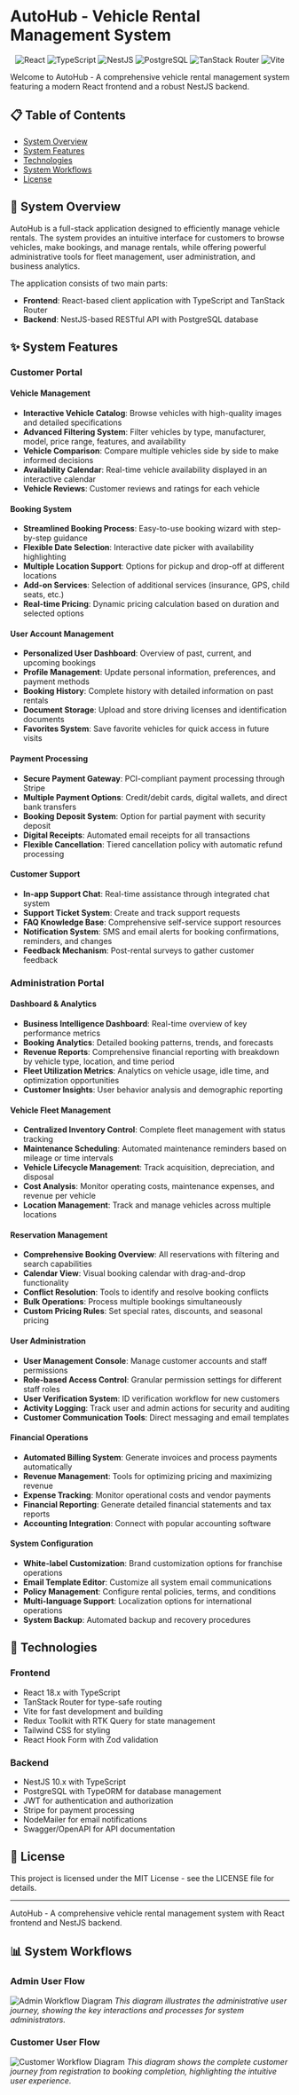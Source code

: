 # AutoHub - Vehicle Rental Management System

<p align="center">
  <img src="https://img.shields.io/badge/React-18.2.0-61dafb?logo=react&logoColor=white" alt="React" />
  <img src="https://img.shields.io/badge/TypeScript-5.0-3178c6?logo=typescript&logoColor=white" alt="TypeScript" />
  <img src="https://img.shields.io/badge/NestJS-10.0-e0234e?logo=nestjs&logoColor=white" alt="NestJS" />
  <img src="https://img.shields.io/badge/PostgreSQL-15.0-336791?logo=postgresql&logoColor=white" alt="PostgreSQL" />
  <img src="https://img.shields.io/badge/TanStack_Router-Latest-ff4154?logo=react&logoColor=white" alt="TanStack Router" />
  <img src="https://img.shields.io/badge/Vite-5.0-646cff?logo=vite&logoColor=white" alt="Vite" />
</p>

Welcome to AutoHub - A comprehensive vehicle rental management system featuring a modern React frontend and a robust NestJS backend.

## 📋 Table of Contents

- [System Overview](#-system-overview)
- [System Features](#-system-features)
- [Technologies](#-technologies)
- [System Workflows](#-system-workflows)
- [License](#-license)

## 🏢 System Overview

AutoHub is a full-stack application designed to efficiently manage vehicle rentals. The system provides an intuitive interface for customers to browse vehicles, make bookings, and manage rentals, while offering powerful administrative tools for fleet management, user administration, and business analytics.

The application consists of two main parts:
- **Frontend**: React-based client application with TypeScript and TanStack Router
- **Backend**: NestJS-based RESTful API with PostgreSQL database

## ✨ System Features

### Customer Portal

#### Vehicle Management
- **Interactive Vehicle Catalog**: Browse vehicles with high-quality images and detailed specifications
- **Advanced Filtering System**: Filter vehicles by type, manufacturer, model, price range, features, and availability
- **Vehicle Comparison**: Compare multiple vehicles side by side to make informed decisions
- **Availability Calendar**: Real-time vehicle availability displayed in an interactive calendar
- **Vehicle Reviews**: Customer reviews and ratings for each vehicle

#### Booking System
- **Streamlined Booking Process**: Easy-to-use booking wizard with step-by-step guidance
- **Flexible Date Selection**: Interactive date picker with availability highlighting
- **Multiple Location Support**: Options for pickup and drop-off at different locations
- **Add-on Services**: Selection of additional services (insurance, GPS, child seats, etc.)
- **Real-time Pricing**: Dynamic pricing calculation based on duration and selected options

#### User Account Management
- **Personalized User Dashboard**: Overview of past, current, and upcoming bookings
- **Profile Management**: Update personal information, preferences, and payment methods
- **Booking History**: Complete history with detailed information on past rentals
- **Document Storage**: Upload and store driving licenses and identification documents
- **Favorites System**: Save favorite vehicles for quick access in future visits

#### Payment Processing
- **Secure Payment Gateway**: PCI-compliant payment processing through Stripe
- **Multiple Payment Options**: Credit/debit cards, digital wallets, and direct bank transfers
- **Booking Deposit System**: Option for partial payment with security deposit
- **Digital Receipts**: Automated email receipts for all transactions
- **Flexible Cancellation**: Tiered cancellation policy with automatic refund processing

#### Customer Support
- **In-app Support Chat**: Real-time assistance through integrated chat system
- **Support Ticket System**: Create and track support requests
- **FAQ Knowledge Base**: Comprehensive self-service support resources
- **Notification System**: SMS and email alerts for booking confirmations, reminders, and changes
- **Feedback Mechanism**: Post-rental surveys to gather customer feedback

### Administration Portal

#### Dashboard & Analytics
- **Business Intelligence Dashboard**: Real-time overview of key performance metrics
- **Booking Analytics**: Detailed booking patterns, trends, and forecasts
- **Revenue Reports**: Comprehensive financial reporting with breakdown by vehicle type, location, and time period
- **Fleet Utilization Metrics**: Analytics on vehicle usage, idle time, and optimization opportunities
- **Customer Insights**: User behavior analysis and demographic reporting

#### Vehicle Fleet Management
- **Centralized Inventory Control**: Complete fleet management with status tracking
- **Maintenance Scheduling**: Automated maintenance reminders based on mileage or time intervals
- **Vehicle Lifecycle Management**: Track acquisition, depreciation, and disposal
- **Cost Analysis**: Monitor operating costs, maintenance expenses, and revenue per vehicle
- **Location Management**: Track and manage vehicles across multiple locations

#### Reservation Management
- **Comprehensive Booking Overview**: All reservations with filtering and search capabilities
- **Calendar View**: Visual booking calendar with drag-and-drop functionality
- **Conflict Resolution**: Tools to identify and resolve booking conflicts
- **Bulk Operations**: Process multiple bookings simultaneously
- **Custom Pricing Rules**: Set special rates, discounts, and seasonal pricing

#### User Administration
- **User Management Console**: Manage customer accounts and staff permissions
- **Role-based Access Control**: Granular permission settings for different staff roles
- **User Verification System**: ID verification workflow for new customers
- **Activity Logging**: Track user and admin actions for security and auditing
- **Customer Communication Tools**: Direct messaging and email templates

#### Financial Operations
- **Automated Billing System**: Generate invoices and process payments automatically
- **Revenue Management**: Tools for optimizing pricing and maximizing revenue
- **Expense Tracking**: Monitor operational costs and vendor payments
- **Financial Reporting**: Generate detailed financial statements and tax reports
- **Accounting Integration**: Connect with popular accounting software

#### System Configuration
- **White-label Customization**: Brand customization options for franchise operations
- **Email Template Editor**: Customize all system email communications
- **Policy Management**: Configure rental policies, terms, and conditions
- **Multi-language Support**: Localization options for international operations
- **System Backup**: Automated backup and recovery procedures

## 🔧 Technologies

### Frontend
- React 18.x with TypeScript
- TanStack Router for type-safe routing
- Vite for fast development and building
- Redux Toolkit with RTK Query for state management
- Tailwind CSS for styling
- React Hook Form with Zod validation

### Backend
- NestJS 10.x with TypeScript
- PostgreSQL with TypeORM for database management
- JWT for authentication and authorization
- Stripe for payment processing
- NodeMailer for email notifications
- Swagger/OpenAPI for API documentation

## 📄 License

This project is licensed under the MIT License - see the LICENSE file for details.

---

AutoHub - A comprehensive vehicle rental management system with React frontend and NestJS backend.

## 📊 System Workflows

### Admin User Flow
![Admin Workflow Diagram](Adminflow.png)
*This diagram illustrates the administrative user journey, showing the key interactions and processes for system administrators.*

### Customer User Flow
![Customer Workflow Diagram](customerflow.png)
*This diagram shows the complete customer journey from registration to booking completion, highlighting the intuitive user experience.*
